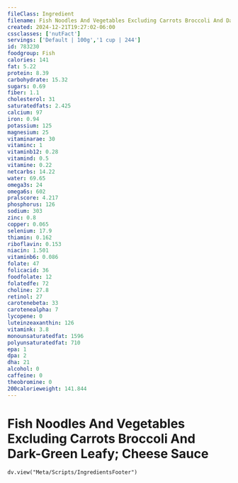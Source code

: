 ```yaml
---
fileClass: Ingredient
filename: Fish Noodles And Vegetables Excluding Carrots Broccoli And Dark-Green Leafy; Cheese Sauce
created: 2024-12-21T19:27:02-06:00
cssclasses: ['nutFact']
servings: ['Default | 100g','1 cup | 244']
id: 783230
foodgroup: Fish
calories: 141
fat: 5.22
protein: 8.39
carbohydrate: 15.32
sugars: 0.69
fiber: 1.1
cholesterol: 31
saturatedfats: 2.425
calcium: 97
iron: 0.94
potassium: 125
magnesium: 25
vitaminarae: 30
vitaminc: 1
vitaminb12: 0.28
vitamind: 0.5
vitamine: 0.22
netcarbs: 14.22
water: 69.65
omega3s: 24
omega6s: 602
pralscore: 4.217
phosphorus: 126
sodium: 303
zinc: 0.8
copper: 0.065
selenium: 17.9
thiamin: 0.162
riboflavin: 0.153
niacin: 1.501
vitaminb6: 0.086
folate: 47
folicacid: 36
foodfolate: 12
folatedfe: 72
choline: 27.8
retinol: 27
carotenebeta: 33
carotenealpha: 7
lycopene: 0
luteinzeaxanthin: 126
vitamink: 3.8
monounsaturatedfat: 1596
polyunsaturatedfat: 710
epa: 1
dpa: 2
dha: 21
alcohol: 0
caffeine: 0
theobromine: 0
200calorieweight: 141.844
---
```


# Fish Noodles And Vegetables Excluding Carrots Broccoli And Dark-Green Leafy; Cheese Sauce

```dataviewjs
dv.view("Meta/Scripts/IngredientsFooter")
```